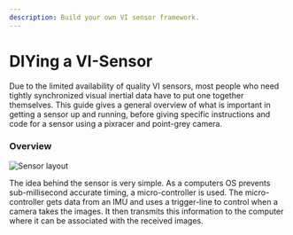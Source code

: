 ```yaml
---
description: Build your own VI sensor framework.
---
```


# DIYing a VI-Sensor

Due to the limited availability of quality VI sensors, most people who need tightly synchronized visual inertial data have to put one together themselves. This guide gives a general overview of what is important in getting a sensor up and running, before giving specific instructions and code for a sensor using a pixracer and point-grey camera.

### Overview

![Sensor layout](https://camo.githubusercontent.com/0a55f698b2bfb21c43e9cf71bebf5f6828cab2d0/68747470733a2f2f692e696d6775722e636f6d2f4256743964384e2e706e67)

The idea behind the sensor is very simple. As a computers OS prevents sub-millisecond accurate timing, a micro-controller is used. The micro-controller gets data from an IMU and uses a trigger-line to control when a camera takes the images. It then transmits this information to the computer where it can be associated with the received images.

